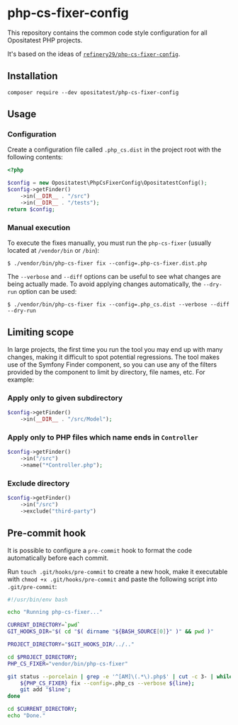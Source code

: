 # php-cs-fixer-config

This repository contains the common code style configuration for all Opositatest PHP projects.

It's based on the ideas of [`refinery29/php-cs-fixer-config`](https://github.com/refinery29/php-cs-fixer-config/).

## Installation

```
composer require --dev opositatest/php-cs-fixer-config
```

## Usage

### Configuration

Create a configuration file called `.php_cs.dist` in the project root with the following contents:

```php
<?php

$config = new Opositatest\PhpCsFixerConfig\OpositatestConfig();
$config->getFinder()
    ->in(__DIR__ . "/src")
    ->in(__DIR__ . "/tests");
return $config;
```

### Manual execution

To execute the fixes manually, you must run the `php-cs-fixer` (usually located at `/vendor/bin` or `/bin`):

```
$ ./vendor/bin/php-cs-fixer fix --config=.php-cs-fixer.dist.php
```

The `--verbose` and `--diff` options can be useful to see what changes are being actually made. To avoid applying changes automatically, the `--dry-run` option can be used:

```
$ ./vendor/bin/php-cs-fixer fix --config=.php_cs.dist --verbose --diff --dry-run
```
## Limiting scope

In large projects, the first time you run the tool you may end up with many changes, making it difficult to spot potential regressions. The tool makes use of the Symfony Finder component, so you can use any of the filters provided by the component to limit by directory, file names, etc. For example:

### Apply only to given subdirectory

```php
$config->getFinder()
    ->in(__DIR__ . "/src/Model");
```

### Apply only to PHP files which name ends in `Controller`

```php
$config->getFinder()
    ->in("/src")
    ->name("*Controller.php");
```

### Exclude directory

```php
$config->getFinder()
    ->in("/src")
    ->exclude("third-party")
```

## Pre-commit hook

It is possible to configure a `pre-commit` hook to format the code automatically before each commit.

Run `touch .git/hooks/pre-commit` to create a new hook, make it executable with `chmod +x .git/hooks/pre-commit` and paste the following script into `.git/pre-commit`:

```bash
#!/usr/bin/env bash

echo "Running php-cs-fixer..."

CURRENT_DIRECTORY=`pwd`
GIT_HOOKS_DIR="$( cd "$( dirname "${BASH_SOURCE[0]}" )" && pwd )"

PROJECT_DIRECTORY="$GIT_HOOKS_DIR/../.."

cd $PROJECT_DIRECTORY;
PHP_CS_FIXER="vendor/bin/php-cs-fixer"

git status --porcelain | grep -e '^[AM]\(.*\).php$' | cut -c 3- | while read line; do
    ${PHP_CS_FIXER} fix --config=.php_cs --verbose ${line};
    git add "$line";
done

cd $CURRENT_DIRECTORY;
echo "Done."
```
